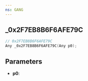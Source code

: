 ```yaml
---
ns: GANG
---
```

## _0x2F7EB8B6F6AFE79C

```c
// 0x2F7EB8B6F6AFE79C
Any _0x2F7EB8B6F6AFE79C(Any p0);
```

## Parameters
* **p0**:
